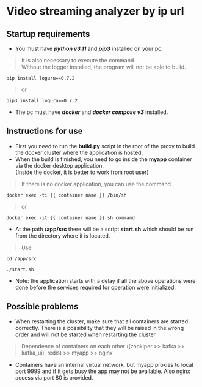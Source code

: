 # **Video streaming analyzer by ip url**
## **Startup requirements**
- You must have **_python v3.11_** and **_pip3_** installed on your pc.
> It is also necessary to execute the command.
<br> Without the logger installed, the program will not be able to build.
```
pip install loguru==0.7.2
```
> or
```
pip3 install loguru==0.7.2
```

- The pc must have **_docker_** and **_docker compose v3_** installed.

## Instructions for use
- First you need to run the **build.py** script in the root of the proxy to build the docker cluster where the application is hosted.
- When the build is finished, you need to go inside the **myapp** container via the docker desktop application. 
<br> (Inside the docker, it is better to work from root user)
> If there is no docker application, you can use the command 
```
docker exec -ti {{ container name }} /bin/sh
``` 
> or 
```
docker exec -it {{ container name }} sh command
```
- At the path **/app/src** there will be a script **start.sh** which should be run from the directory where it is located.
> Use
```
cd /app/src

./start.sh
```
- Note: the application starts with a delay if all the above operations were done before the services required for operation were initialized.

## Possible problems
- When restarting the cluster, make sure that all containers are started correctly. There is a possibility that they will be raised 
in the wrong order and will not be started when restarting the cluster
> Dependence of containers on each other ((zookiper >> kafka >> kafka_ui), redis) >> myapp >> nginx
- Containers have an internal virtual network, but myapp proxies to local port 9999 and if it gets busy the app may not be available. 
Also nginx access via port 80 is provided.
